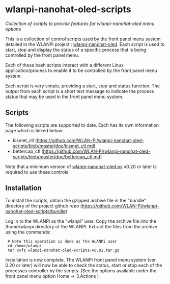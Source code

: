 # wlanpi-nanohat-oled-scripts

*Collection of scripts to provide features for wlanpi-nanohat-oled menu options*

This is a collection of control scripts used by the front panel menu system detailed in the WLANPi project : [wlanpi-nanohat-oled](https://github.com/WLAN-Pi/wlanpi-nanohat-oled). Each script is used to start, stop and display the status of a specific process that is being controlled by the front panel menu.

Each of these bash scripts interact with a different Linux application/process to enable it to be controlled by the front panel menu system.

Each script is very simple, providing a start, stop and status function. The output from each script is a short text message to indicate the process status that may be used in the front panel menu system.

## Scripts

The following scripts are supported to date. Each has its own information page which is linked below:

 - kismet_ctl (https://github.com/WLAN-Pi/wlanpi-nanohat-oled-scripts/blob/master/doc/kismet_ctl.md)
 - bettercap_ctl (https://github.com/WLAN-Pi/wlanpi-nanohat-oled-scripts/blob/master/doc/bettercap_ctl.md)
 
Note that a minimum version of [wlanpi-nanohat-oled.py](https://github.com/WLAN-Pi/wlanpi-nanohat-oled) v0.20 or later is required to use these controls

## Installation

To install the scripts, obtain the gzipped archive file in the "bundle" directory of the project github repo (https://github.com/WLAN-Pi/wlanpi-nanohat-oled-scripts/bundle)

Log in to the WLANPi as the "wlanpi" user. Copy the archive file into the /home/wlanpi directory of the WLANPI. Extract the files from the archive using the commands:

```
 # Note this operation is done as the WLANPi user
 cd /home/wlanpi
 tar xvfz wlanpi-nanohat-oled-scripts-v0.01.tar.gz
```
 
Installation is now complete. The WLANPi front panel menu system (ver 0.20 or later) will now be able to check the status, start or stop each of the processes controller by the scripts. (See the options available under the front panel menu option Home -> 3.Actions )
